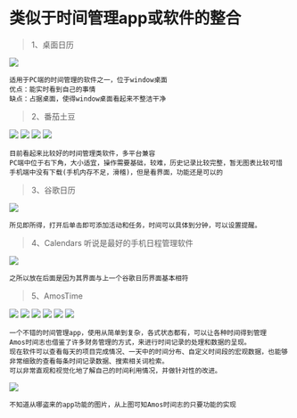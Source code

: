 # 类似于时间管理app或软件的整合
> 1、桌面日历

![](https://i.imgur.com/njvce18.jpg)

	适用于PC端的时间管理的软件之一，位于window桌面
	优点：能实时看到自己的事情
	缺点：占据桌面，使得window桌面看起来不整洁干净

> 2、番茄土豆

![](https://i.imgur.com/eYu4hXp.png)
![](https://i.imgur.com/VVWEnVw.png)
![](https://i.imgur.com/ObcYIOh.png)
![](https://i.imgur.com/vtocU4M.png)

	目前看起来比较好的时间管理类软件，多平台兼容
	PC端中位于右下角，大小适宜，操作需要基础，较难，历史记录比较完整，暂无图表比较可惜
	手机端中没有下载(手机内存不足，滑稽)，但是看界面，功能还是可以的

> 3、谷歌日历

![](https://img3.doubanio.com/view/note/large/public/p10484393.jpg)

	所见即所得，打开后单击即可添加活动和任务，时间可以具体到分钟，可以设置提醒。

> 4、Calendars 听说是最好的手机日程管理软件

![](https://img1.doubanio.com/view/note/large/public/p10484437.jpg)

	之所以放在后面是因为其界面与上一个谷歌日历界面基本相符

> 5、AmosTime

![](http://user-assets.sxlcdn.com/images/66134/FiIMEVfWdRJi16E_D30smiXYvF7K.png?imageMogr2/strip/auto-orient/thumbnail/1200x9000%3E/quality/90!/format/png)
![](http://user-assets.sxlcdn.com/images/66134/Fr5am_NBXy6JiyDGXj8Jzd3px70o.png?imageMogr2/strip/auto-orient/thumbnail/1200x9000%3E/quality/90!/format/png)
![](http://user-assets.sxlcdn.com/images/66134/FrBnRaotyRgi5VFh7M4hO_dy3tsi.png?imageMogr2/strip/auto-orient/thumbnail/1200x9000%3E/quality/90!/format/png)
![](http://user-assets.sxlcdn.com/images/66134/Ftgc6uHbaaxstLH4CeLvb6BBAVTN.png?imageMogr2/strip/auto-orient/thumbnail/1200x9000%3E/quality/90!/format/png)
![](http://user-assets.sxlcdn.com/images/66134/FrXWyrSnV3REB6EVSAKHZT6Kik0x.png?imageMogr2/strip/auto-orient/thumbnail/1200x9000%3E/quality/90!/format/png)
![](http://user-assets.sxlcdn.com/images/66134/Fv4aNv84hkWFhj5zTZmt1znksPt_.png?imageMogr2/strip/auto-orient/thumbnail/1200x9000%3E/quality/90!/format/png)

	一个不错的时间管理app，使用从简单到复杂，各式状态都有，可以让各种时间得到管理
	Amos时间志也借鉴了许多财务管理的方式，来进行时间记录的处理和数据的呈现。
	现在软件可以查看每天的项目完成情况、一天中的时间分布、自定义时间段的宏观数据，也能够非常细致的查看每条时间记录数据、搜索相关词检索。
	可以非常直观和视觉化地了解自己的时间利用情况，并做针对性的改进。

![](https://cdn.sspai.com/2018/08/04/992461042d0fe6bec2cb7c58cdba26de.png?imageView2/2/w/1120/q/90/interlace/1/ignore-error/1)

	不知道从哪盗来的app功能的图片，从上图可知Amos时间志的只要功能的实现